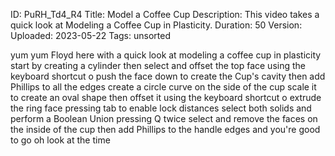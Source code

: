 ID: PuRH_Td4_R4
Title: Model a Coffee Cup
Description: This video takes a quick look at Modeling a Coffee Cup in Plasticity.
Duration: 50
Version: 
Uploaded: 2023-05-22
Tags: unsorted

yum yum Floyd here with a quick look at
modeling a coffee cup in plasticity
start by creating a cylinder then select
and offset the top face using the
keyboard shortcut o push the face down
to create the Cup's cavity then add
Phillips to all the edges
create a circle curve on the side of the
cup scale it to create an oval shape
then offset it using the keyboard
shortcut o
extrude the ring face pressing tab to
enable lock distances
select both solids and perform a Boolean
Union pressing Q twice
select and remove the faces on the
inside of the cup
then add Phillips to the handle edges
and you're good to go
oh look at the time
